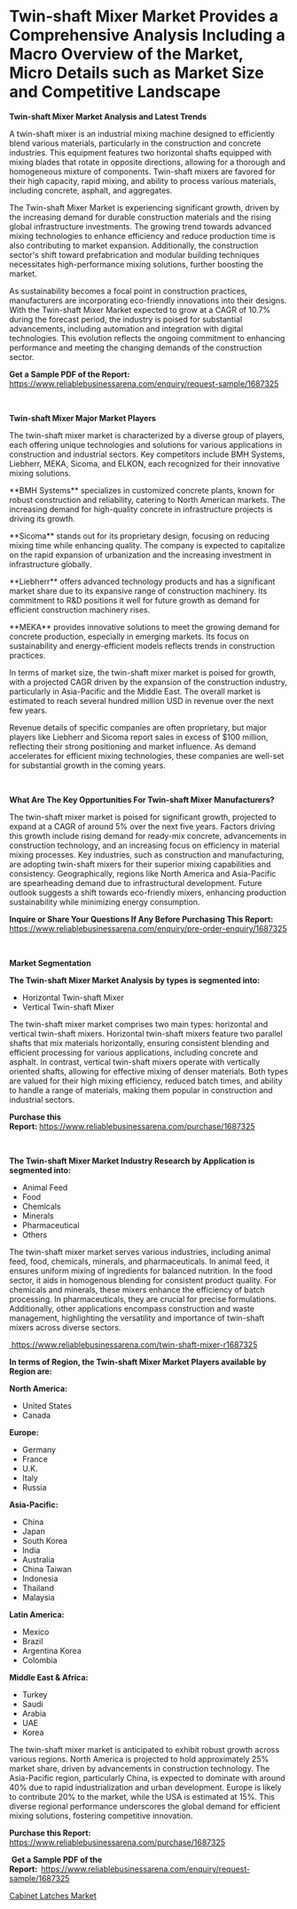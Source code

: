 <p><h1>Twin-shaft Mixer Market Provides a Comprehensive Analysis Including a Macro Overview of the Market, Micro Details such as Market Size and Competitive Landscape</h1></p><p><strong>Twin-shaft Mixer Market Analysis and Latest Trends</strong></p>
<p><p>A twin-shaft mixer is an industrial mixing machine designed to efficiently blend various materials, particularly in the construction and concrete industries. This equipment features two horizontal shafts equipped with mixing blades that rotate in opposite directions, allowing for a thorough and homogeneous mixture of components. Twin-shaft mixers are favored for their high capacity, rapid mixing, and ability to process various materials, including concrete, asphalt, and aggregates.</p><p>The Twin-shaft Mixer Market is experiencing significant growth, driven by the increasing demand for durable construction materials and the rising global infrastructure investments. The growing trend towards advanced mixing technologies to enhance efficiency and reduce production time is also contributing to market expansion. Additionally, the construction sector's shift toward prefabrication and modular building techniques necessitates high-performance mixing solutions, further boosting the market.</p><p>As sustainability becomes a focal point in construction practices, manufacturers are incorporating eco-friendly innovations into their designs. With the Twin-shaft Mixer Market expected to grow at a CAGR of 10.7% during the forecast period, the industry is poised for substantial advancements, including automation and integration with digital technologies. This evolution reflects the ongoing commitment to enhancing performance and meeting the changing demands of the construction sector.</p></p>
<p><strong>Get a Sample PDF of the Report:&nbsp;</strong> <a href="https://www.reliablebusinessarena.com/enquiry/request-sample/1687325?utm_campaign=2793&utm_medium=2&utm_source=Github&utm_content=ia&utm_term=26032025&utm_id=twin-shaft-mixer">https://www.reliablebusinessarena.com/enquiry/request-sample/1687325</a></p>
<p>&nbsp;</p>
<p><strong>Twin-shaft Mixer Major Market Players</strong></p>
<p><p>The twin-shaft mixer market is characterized by a diverse group of players, each offering unique technologies and solutions for various applications in construction and industrial sectors. Key competitors include BMH Systems, Liebherr, MEKA, Sicoma, and ELKON, each recognized for their innovative mixing solutions.</p><p>**BMH Systems** specializes in customized concrete plants, known for robust construction and reliability, catering to North American markets. The increasing demand for high-quality concrete in infrastructure projects is driving its growth.</p><p>**Sicoma** stands out for its proprietary design, focusing on reducing mixing time while enhancing quality. The company is expected to capitalize on the rapid expansion of urbanization and the increasing investment in infrastructure globally.</p><p>**Liebherr** offers advanced technology products and has a significant market share due to its expansive range of construction machinery. Its commitment to R&D positions it well for future growth as demand for efficient construction machinery rises.</p><p>**MEKA** provides innovative solutions to meet the growing demand for concrete production, especially in emerging markets. Its focus on sustainability and energy-efficient models reflects trends in construction practices.</p><p>In terms of market size, the twin-shaft mixer market is poised for growth, with a projected CAGR driven by the expansion of the construction industry, particularly in Asia-Pacific and the Middle East. The overall market is estimated to reach several hundred million USD in revenue over the next few years.</p><p>Revenue details of specific companies are often proprietary, but major players like Liebherr and Sicoma report sales in excess of $100 million, reflecting their strong positioning and market influence. As demand accelerates for efficient mixing technologies, these companies are well-set for substantial growth in the coming years.</p></p>
<p>&nbsp;</p>
<p><strong>What Are The Key Opportunities For Twin-shaft Mixer Manufacturers?</strong></p>
<p><p>The twin-shaft mixer market is poised for significant growth, projected to expand at a CAGR of around 5% over the next five years. Factors driving this growth include rising demand for ready-mix concrete, advancements in construction technology, and an increasing focus on efficiency in material mixing processes. Key industries, such as construction and manufacturing, are adopting twin-shaft mixers for their superior mixing capabilities and consistency. Geographically, regions like North America and Asia-Pacific are spearheading demand due to infrastructural development. Future outlook suggests a shift towards eco-friendly mixers, enhancing production sustainability while minimizing energy consumption.</p></p>
<p><strong>Inquire or Share Your Questions If Any Before Purchasing This Report:</strong> <a href="https://www.reliablebusinessarena.com/enquiry/pre-order-enquiry/1687325?utm_campaign=2793&utm_medium=2&utm_source=Github&utm_content=ia&utm_term=26032025&utm_id=twin-shaft-mixer">https://www.reliablebusinessarena.com/enquiry/pre-order-enquiry/1687325</a></p>
<p>&nbsp;</p>
<p><strong>Market Segmentation</strong></p>
<p><strong>The Twin-shaft Mixer Market Analysis by types is segmented into:</strong></p>
<p><ul><li>Horizontal Twin-shaft Mixer</li><li>Vertical Twin-shaft Mixer</li></ul></p>
<p><p>The twin-shaft mixer market comprises two main types: horizontal and vertical twin-shaft mixers. Horizontal twin-shaft mixers feature two parallel shafts that mix materials horizontally, ensuring consistent blending and efficient processing for various applications, including concrete and asphalt. In contrast, vertical twin-shaft mixers operate with vertically oriented shafts, allowing for effective mixing of denser materials. Both types are valued for their high mixing efficiency, reduced batch times, and ability to handle a range of materials, making them popular in construction and industrial sectors.</p></p>
<p><strong>Purchase this Report:&nbsp;</strong><a href="https://www.reliablebusinessarena.com/purchase/1687325?utm_campaign=2793&utm_medium=2&utm_source=Github&utm_content=ia&utm_term=26032025&utm_id=twin-shaft-mixer">https://www.reliablebusinessarena.com/purchase/1687325</a></p>
<p>&nbsp;</p>
<p><strong>The Twin-shaft Mixer Market Industry Research by Application is segmented into:</strong></p>
<p><ul><li>Animal Feed</li><li>Food</li><li>Chemicals</li><li>Minerals</li><li>Pharmaceutical</li><li>Others</li></ul></p>
<p><p>The twin-shaft mixer market serves various industries, including animal feed, food, chemicals, minerals, and pharmaceuticals. In animal feed, it ensures uniform mixing of ingredients for balanced nutrition. In the food sector, it aids in homogenous blending for consistent product quality. For chemicals and minerals, these mixers enhance the efficiency of batch processing. In pharmaceuticals, they are crucial for precise formulations. Additionally, other applications encompass construction and waste management, highlighting the versatility and importance of twin-shaft mixers across diverse sectors.</p></p>
<p><a href="https://www.reliablebusinessarena.com/twin-shaft-mixer-r1687325?utm_campaign=2793&utm_medium=2&utm_source=Github&utm_content=ia&utm_term=26032025&utm_id=twin-shaft-mixer">&nbsp;https://www.reliablebusinessarena.com/twin-shaft-mixer-r1687325</a></p>
<p><strong>In terms of Region, the Twin-shaft Mixer Market Players available by Region are:</strong></p>
<p>
    <p> <strong> North America: </strong>
        <ul>
            <li>United States</li>
            <li>Canada</li>
        </ul>
        </p> 
    <p> <strong> Europe: </strong>
        <ul>
            <li>Germany</li>
            <li>France</li>
            <li>U.K.</li>
            <li>Italy</li>
            <li>Russia</li>
        </ul>
        </p> 
    <p> <strong> Asia-Pacific: </strong>
        <ul>
            <li>China</li>
            <li>Japan</li>
            <li>South Korea</li>
            <li>India</li>
            <li>Australia</li>
            <li>China Taiwan</li>
            <li>Indonesia</li>
            <li>Thailand</li>
            <li>Malaysia</li>
        </ul>
        </p> 
    <p> <strong> Latin America: </strong>
        <ul>
            <li>Mexico</li>
            <li>Brazil</li>
            <li>Argentina Korea</li>
            <li>Colombia</li>
        </ul>
        </p> 
    <p> <strong> Middle East & Africa: </strong>
        <ul>
            <li>Turkey</li>
            <li>Saudi</li>
            <li>Arabia</li>
            <li>UAE</li>
            <li>Korea</li>
        </ul>
    </p>
    </p>
<p><p>The twin-shaft mixer market is anticipated to exhibit robust growth across various regions. North America is projected to hold approximately 25% market share, driven by advancements in construction technology. The Asia-Pacific region, particularly China, is expected to dominate with around 40% due to rapid industrialization and urban development. Europe is likely to contribute 20% to the market, while the USA is estimated at 15%. This diverse regional performance underscores the global demand for efficient mixing solutions, fostering competitive innovation.</p></p>
<p><strong>Purchase this Report: </strong><a href="https://www.reliablebusinessarena.com/purchase/1687325?utm_campaign=2793&utm_medium=2&utm_source=Github&utm_content=ia&utm_term=26032025&utm_id=twin-shaft-mixer">https://www.reliablebusinessarena.com/purchase/1687325</a></p>
<p>&nbsp;<strong>Get a Sample PDF of the Report:&nbsp;&nbsp;</strong><a href="https://www.reliablebusinessarena.com/enquiry/request-sample/1687325?utm_campaign=2793&utm_medium=2&utm_source=Github&utm_content=ia&utm_term=26032025&utm_id=twin-shaft-mixer">https://www.reliablebusinessarena.com/enquiry/request-sample/1687325</a></p>
<p><strong></strong></p>
<p><p><a href="https://github.com/waverlyam689/Market-Research-Report-List-1/blob/main/cabinet-latches-market.md?utm_campaign=2793&utm_medium=2&utm_source=Github&utm_content=ia&utm_term=26032025&utm_id=twin-shaft-mixer">Cabinet Latches Market</a></p></p>
